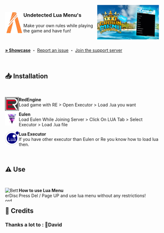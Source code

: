 <img align="right" src="https://github.com/Mr-Proxy-source/Mr-Proxy-source/blob/main/img/crownmenu1.jpg" alt="Preview" width="40%">

<div align="left">
  <img align="left" src="https://github.com/Mr-Proxy-source/Mr-Proxy-source/blob/main/img/fivem.png" alt="Logo" width="60" height="70">

  <h3 align="left">Undetected Lua Menu's</h3>
  <p align="left">Make your own rules while playing the game and have fun!</p>

  <br/>

  <a href="https://www.youtube.com/@cysc."><strong>» Showcase</strong></a>
  ・
  <a href="https://github.com/Mr-Proxy-source/UD-Fivem-Lua-Menus/issues">Report an issue</a>
  ・
  <a href="https://discord.gg/mrtools">Join the support server</a>
</div>
<br/>

## 📥 Installation

<br/>
<div align="left">
    <img align="left" src="https://github.com/Mr-Proxy-source/Mr-Proxy-source/blob/main/img/rede.png" alt="BetterDiscord" width="45" height="45">
    <b><p align="left">RedEngine</b>
    <br/>Load game with RE > Open Executor > Load .lua you want</p>
</div>

<div align="left">
    <img align="left" src="https://github.com/Mr-Proxy-source/Mr-Proxy-source/blob/main/img/eulen.png" alt="Replugged" width="45" height="45">
    <b><p align="left">Eulen</b>
    <br/>Load Eulen While Joining Server > Click On LUA Tab > Select Executor > Load .lua file</p>
</div>

<div align="left">
    <img align="left" src="https://github.com/Mr-Proxy-source/Mr-Proxy-source/blob/main/img/Lua-Logo.svg" alt="Vencord" width="45" height="45">
    <b><p align="left">Lua Executor</b>
    <br/> If you have other executor than Eulen or Re you know how to load lua then. </p>
</div><br/>

## ⚠️ Use

<br/>
<div align="left">
    <img align="left" src="https://static.wixstatic.com/media/5a5521_0f44baff6a874048b99c4d0484824627~mv2.png/v1/fill/w_520,h_520,al_c,lg_1,q_85,enc_auto/5a5521_0f44baff6a874048b99c4d0484824627~mv2.png" alt="BetterDiscord" width="45" height="45">
    <b><p align="left">How to use Lua Menu</b>
    <br/>Press Del / Page UP and use lua menu without any restrictions!</code></p>
</div>

## 🫰 Credits

### Thanks a lot to : 🥷David <br>

